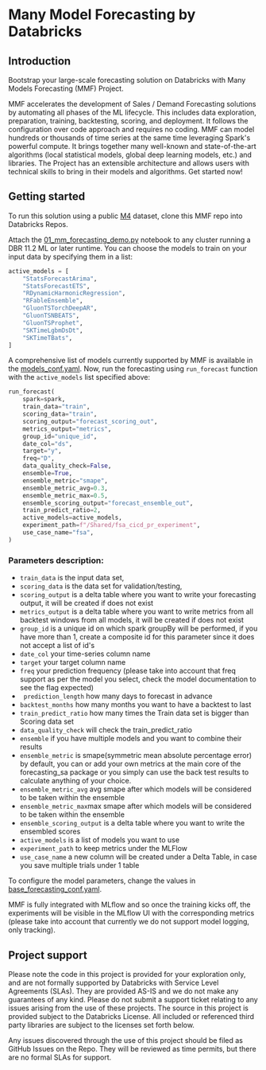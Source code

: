 # Many Model Forecasting by Databricks

## Introduction

Bootstrap your large-scale forecasting solution on Databricks with Many Models Forecasting (MMF) 
Project.

MMF accelerates the development of Sales / Demand Forecasting solutions by automating all phases of the ML lifecycle. 
This includes data exploration, preparation, training, backtesting, scoring, and deployment.
It follows the configuration over code approach and requires no coding.
MMF can model hundreds or thousands of time series at the same time leveraging Spark's powerful compute.
It brings together many well-known and state-of-the-art algorithms (local statistical models, global deep learning models, etc.) 
and libraries. 
The Project has an extensible architecture and allows users with technical skills to bring in their models and 
algorithms. 
Get started now!

## Getting started

To run this solution using a public [M4](https://www.kaggle.com/datasets/yogesh94/m4-forecasting-competition-dataset) 
dataset, clone this MMF repo into Databricks Repos.

Attach the [01_mm_forecasting_demo.py](https://github.com/databricks-industry-solutions/many-model-forecasting/blob/main/01_mm_forecasting_demo.py) 
notebook to any cluster running a DBR 11.2 ML or later runtime. 
You can choose the models to train on your input data by specifying them in a list:
```python
active_models = [
    "StatsForecastArima",
    "StatsForecastETS",
    "RDynamicHarmonicRegression",
    "RFableEnsemble",
    "GluonTSTorchDeepAR",
    "GluonTSNBEATS",
    "GluonTSProphet",
    "SKTimeLgbmDsDt",
    "SKTimeTBats",
]
```
A comprehensive list of models currently supported by MMF is available in the [models_conf.yaml](https://github.com/databricks-industry-solutions/many-model-forecasting/blob/main/forecasting_sa/models/models_conf.yaml). 
Now, run the forecasting using ```run_forecast``` function with the ```active_models``` list specified above:
```python
run_forecast(
    spark=spark,
    train_data="train",
    scoring_data="train",
    scoring_output="forecast_scoring_out",
    metrics_output="metrics",
    group_id="unique_id",
    date_col="ds",
    target="y",
    freq="D",
    data_quality_check=False,
    ensemble=True,
    ensemble_metric="smape",
    ensemble_metric_avg=0.3,
    ensemble_metric_max=0.5,
    ensemble_scoring_output="forecast_ensemble_out",
    train_predict_ratio=2,
    active_models=active_models,
    experiment_path=f"/Shared/fsa_cicd_pr_experiment",
    use_case_name="fsa",
)
```

### Parameters description:

- ```train_data``` is the input data set,
- ```scoring_data``` is the data set for validation/testing, 
- ```scoring_output``` is a delta table where you want to write your forecasting output, it will be created if does not exist
- ```metrics_output``` is a  delta table where you want to write metrics from all backtest windows from all models, it will be created if does not exist
-  ```group_id``` is a unique id on which spark groupBy will be performed, if you have more than 1, create a composite id for this parameter since it does not accept a list of id's
-  ```date_col``` your time-series column name 
-  ```target``` your target column name 
-  ```freq``` your prediction frequency (please take into account that freq support as per the model you select, check the model documentation to see the flag expected) 
-  ``` prediction_length```  how many days to forecast in advance 
-  ```backtest_months``` how many months you want to have a backtest to last
-  ```train_predict_ratio``` how many times the Train data set is bigger than Scoring data set 
-  ```data_quality_check``` will check the train_predict_ratio 
-  ```ensemble``` if you have multiple models and you want to combine their results 
-  ```ensemble_metric``` is smape(symmetric mean absolute percentage error) by default, you can or add your own metrics at the main core of the forecasting_sa package or you simply can use the back test results to calculate anything of your choice.
-  ```ensemble_metric_avg``` avg smape after which models will be considered to be taken within the ensemble 
-  ```ensemble_metric_max```max smape after which models will be considered to be taken within the ensemble
-  ```ensemble_scoring_output``` is a delta table where you want to write the ensembled scores 
- ```active_models``` is a list of models you want to use
-  ```experiment_path``` to keep metrics under the MLFlow
- ```use_case_name``` a new column will be created under a Delta Table, in case you save multiple trials under 1 table
  
To configure the model parameters, change the values in [base_forecasting_conf.yaml](https://github.com/databricks-industry-solutions/many-model-forecasting/blob/main/forecasting_sa/base_forecasting_conf.yaml). 

MMF is fully integrated with MLflow and so once the training kicks off, the experiments will be visible in the MLflow UI with the corresponding metrics (please take into account that currently we do not support model logging, only tracking). 

## Project support
Please note the code in this project is provided for your exploration only, and are not formally supported by Databricks with Service Level Agreements (SLAs). They are provided AS-IS and we do not make any guarantees of any kind. Please do not submit a support ticket relating to any issues arising from the use of these projects. The source in this project is provided subject to the Databricks License. All included or referenced third party libraries are subject to the licenses set forth below.

Any issues discovered through the use of this project should be filed as GitHub Issues on the Repo. They will be reviewed as time permits, but there are no formal SLAs for support.
